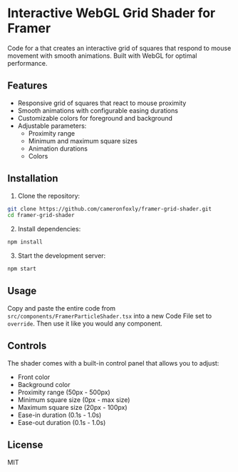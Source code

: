 # Interactive WebGL Grid Shader for Framer

Code for a  that creates an interactive grid of squares that respond to mouse movement with smooth animations. Built with WebGL for optimal performance.

## Features

- Responsive grid of squares that react to mouse proximity
- Smooth animations with configurable easing durations
- Customizable colors for foreground and background
- Adjustable parameters:
  - Proximity range
  - Minimum and maximum square sizes
  - Animation durations
  - Colors

## Installation

1. Clone the repository:
```bash
git clone https://github.com/cameronfoxly/framer-grid-shader.git
cd framer-grid-shader
```

2. Install dependencies:
```bash
npm install
```

3. Start the development server:
```bash
npm start
```

## Usage

Copy and paste the entire code from `src/components/FramerParticleShader.tsx` into a new Code File set to `override`. Then use it like you would any component.

## Controls

The shader comes with a built-in control panel that allows you to adjust:
- Front color
- Background color
- Proximity range (50px - 500px)
- Minimum square size (0px - max size)
- Maximum square size (20px - 100px)
- Ease-in duration (0.1s - 1.0s)
- Ease-out duration (0.1s - 1.0s)

## License

MIT
